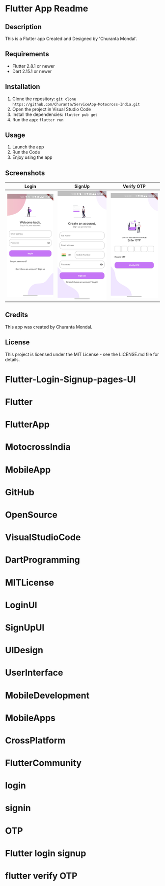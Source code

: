 # Flutter App Readme

## Description

This is a Flutter app Created and Designed by 'Churanta Mondal'.

## Requirements

- Flutter 2.8.1 or newer
- Dart 2.15.1 or newer

## Installation

1. Clone the repository: `git clone https://github.com/Churanta/ServiceApp-Motocross-India.git`
2. Open the project in Visual Studio Code
3. Install the dependencies: `flutter pub get`
4. Run the app: `flutter run`

## Usage

1. Launch the app
2. Run the Code
3. Enjoy using the app

## Screenshots

|              Login               |              SignUp              |            Verify OTP            |
| :------------------------------: | :------------------------------: | :------------------------------: |
| ![](screenshots/screenshot1.jpg) | ![](screenshots/screenshot2.jpg) | ![](screenshots/screenshot3.jpg) |

## Credits

This app was created by Churanta Mondal.

## License

This project is licensed under the MIT License - see the LICENSE.md file for details.

# Flutter-Login-Signup-pages-UI

# Flutter

# FlutterApp

# MotocrossIndia

# MobileApp

# GitHub

# OpenSource

# VisualStudioCode

# DartProgramming

# MITLicense

# LoginUI

# SignUpUI

# UIDesign

# UserInterface

# MobileDevelopment

# MobileApps

# CrossPlatform

# FlutterCommunity

# login

# signin

# OTP

# Flutter login signup

# flutter verify OTP
